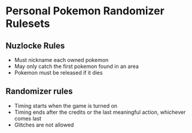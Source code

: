 # Personal Pokemon Randomizer Rulesets

## Nuzlocke Rules
- Must nickname each owned pokemon
- May only catch the first pokemon found in an area
- Pokemon must be released if it dies

## Randomizer rules
- Timing starts when the game is turned on
- Timing ends after the credits or the last meaningful action, whichever comes last
- Glitches are not allowed
